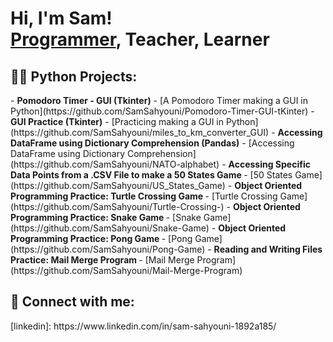 <h1>Hi, I'm Sam! <br/><a href="https://github.com/SamSahyouni">Programmer</a>, <a>Teacher</a>, <a>Learner</a></h1>

<h2>👨‍💻 Python Projects:</h2>
- <b>Pomodoro Timer - GUI (Tkinter)</b>
  - [A Pomodoro Timer making a GUI in Python](https://github.com/SamSahyouni/Pomodoro-Timer-GUI-tKinter)
- <b>GUI Practice (Tkinter)</b>
  - [Practicing making a GUI in Python](https://github.com/SamSahyouni/miles_to_km_converter_GUI)
- <b>Accessing DataFrame using Dictionary Comprehension (Pandas)</b>
  - [Accessing DataFrame using Dictionary Comprehension](https://github.com/SamSahyouni/NATO-alphabet)
- <b>Accessing Specific Data Points from a .CSV File to make a 50 States Game </b>
  - [50 States Game](https://github.com/SamSahyouni/US_States_Game)
- <b>Object Oriented Programming Practice: Turtle Crossing Game </b>
  - [Turtle Crossing Game](https://github.com/SamSahyouni/Turtle-Crossing-)
- <b>Object Oriented Programming Practice: Snake Game </b>
  - [Snake Game](https://github.com/SamSahyouni/Snake-Game)
- <b>Object Oriented Programming Practice: Pong Game </b>
  - [Pong Game](https://github.com/SamSahyouni/Pong-Game)
- <b>Reading and Writing Files Practice: Mail Merge Program </b>
  - [Mail Merge Program](https://github.com/SamSahyouni/Mail-Merge-Program)
  
<h2> 🔗  Connect with me:</h2>
[linkedin]: https://www.linkedin.com/in/sam-sahyouni-1892a185/

